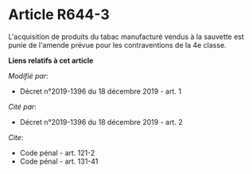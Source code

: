 # Article R644-3

L'acquisition de produits du tabac manufacturé vendus à la sauvette est punie de l'amende prévue pour les contraventions de
la 4e classe.

**Liens relatifs à cet article**

_Modifié par_:

  - Décret n°2019-1396 du 18 décembre 2019 - art. 1

_Cité par_:

  - Décret n°2019-1396 du 18 décembre 2019 - art. 2

_Cite_:

  - Code pénal - art. 121-2
  - Code pénal - art. 131-41
